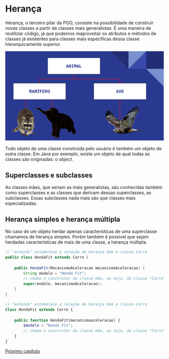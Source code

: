 # Herança

Herança, o terceiro pilar da POO, consiste na possibilidade de construir novas classes a partir de classes mais generalistas. É uma maneira de reutilizar código, já que podemos reaproveitar os atributos e métodos de classes já existentes para classes mais específicas dessa classe hierarquicamente superior.

![herança](img/POO.png)

Todo objeto de uma classe construída pelo usuário é também um objeto de outra classe. Em Java por exemplo, existe um objeto de qual todas as classes são originadas: o *object*.

## Superclasses e subclasses

As classes mães, que seriam as mais generalistas, são conhecidas também como superclasses e as classes que derivam dessas superclasses, as subclasses. Essas subclasses nada mais são que classes mais especializadas.

## Herança simples e herança múltipla

No caso de um objeto herdar apenas características de uma superclasse chamamos de herança simples. Porém também é possível que sejam herdadas características de mais de uma classe, a herança múltipla.

~~~Java
// "extends" estabelece a relação de herança dom a classe Carro
public class HondaFit extends Carro {

    public HondaFit(MecanismoAceleracao mecanismoAceleracao) {
        String modelo = "Honda Fit";
        // chama o construtor da classe mãe, ou seja, da classe "Carro"
        super(modelo, mecanismoAceleracao);
    }
}

~~~

~~~PHP
// "extends" estabelece a relação de herança dom a classe Carro
Class HondaFit extends Carro {

    public function HondaFit(mecanismoaceleracao) {
        $modelo = "Honda Fit";
        // chama o construtor da classe mãe, ou seja, da classe "Carro"
    }
}

~~~

[Próximo capítulo](5-Polimorfismo.md)
